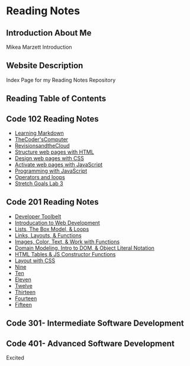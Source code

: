 # Reading Notes

## Introduction About Me

Mikea Marzett Introduction

## Website Description

Index Page for my Reading Notes Repository

## Reading Table of Contents

## Code 102 Reading Notes

- [Learning Markdown](102/102-01.md)
- [TheCoder'sComputer](102/102-02.md)
- [RevisionsandtheCloud](102/102-03.md)
- [Structure web pages with HTML](https://github.com/MMarzCodeFellows/reading-notes/blob/main/102/102-04StructurewebpageswithCopy06.01.24.html)
- [Design web pages with CSS](102/102-05.md)
- [Activate web pages with JavaScript](102/102-06.md)
- [Programming with JavaScript](102/102-07.md)
- [Operators and loops](102/102-08.md)
- [Stretch Goals Lab 3](102/102stretchgoal.md)

## Code 201 Reading Notes

- [Developer Toolbelt](201/201-01.md)
- [Introducation to Web Development](201/201-02.md)
- [Lists, The Box Model, & Loops](201/201-03.md)
- [Links, Layouts, & Functions](201/201-04.md)
- [Images, Color, Text, & Work with Functions](201/201-05.md)
- [Domain Modeling, Intro to DOM, & Object Literal Notation](201/201-06.md)
- [HTML Tables & JS Constructor Functions](201/201-07.md)
- [Layout with CSS](201/201-08.md)
- [Nine](201/201-09.md)
- [Ten](201/201-10.md)
- [Eleven](201/201-11.md)
- [Twelve](201/201-12.md)
- [Thirteen](201/201-13.md)
- [Fourteen](201/201-14.md)
- [Fifteen](201/201-15.md)

## Code 301- Intermediate Software Development

## Code 401- Advanced Software Development

Excited
